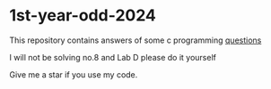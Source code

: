 # 1st-year-odd-2024
This repository contains answers of some c programming [questions](question.pdf)

I will not be solving no.8 and Lab D
please do it yourself

Give me a star if you use my code.
